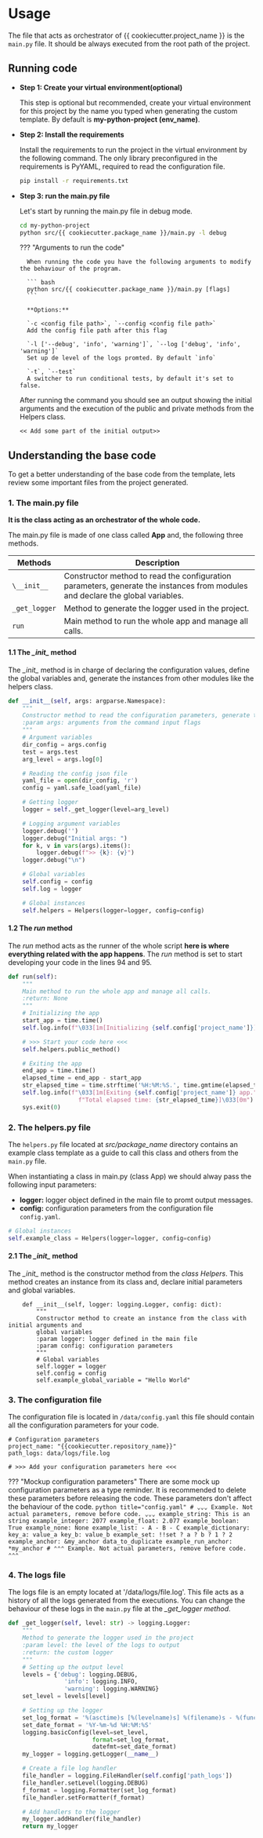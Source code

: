# Usage

The file that acts as orchestrator of {{ cookiecutter.project_name }} is the `main.py` file. It should be always executed from the root path of the project.


## Running code

- **Step 1: Create your virtual environment(optional)**

    This step is optional but recommended, create your virtual environment for this project by the name you typed when generating the custom template. By default is **my-python-project (env_name)**.

- **Step 2: Install the requirements**

    Install the requirements to run the project in the virtual environment by the following command. The only library preconfigured in the requirements is PyYAML, required to read the configuration file.

    ``` bash
    pip install -r requirements.txt
    ```

- **Step 3: run the main.py file**

    Let's start by running the main.py file in debug mode.

    ``` bash
    cd my-python-project
    python src/{{ cookiecutter.package_name }}/main.py -l debug 
    ```

    ??? "Arguments to run the code"

        When running the code you have the following arguments to modify the behaviour of the program.

        ``` bash
        python src/{{ cookiecutter.package_name }}/main.py [flags]
        ```

        **Options:**

        `-c <config file path>`, `--config <config file path>`
        Add the config file path after this flag
          
        `-l ['--debug', 'info', 'warning']`, `--log ['debug', 'info', 'warning']`
        Set up de level of the logs promted. By default `info`

        `-t`, `--test`
        A switcher to run conditional tests, by default it's set to false.


    After running the command you should see an output showing the initial arguments and the execution of the public and private methods from the Helpers class.

    ``` title="output"
    << Add some part of the initial output>>
    ```


## Understanding the base code

To get a better understanding of the base code from the template, lets review some important files from the project generated.


### 1. The main.py file

**It is the class acting as an orchestrator of the whole code.**

The main.py file is made of one class called **App** and, the following three methods.

| Methods | Description |
| --- | --- |
| `\__init__` | Constructor method to read the configuration parameters, generate the instances from modules and declare the global variables. |
| `_get_logger` | Method to generate the logger used in the project. |
| `run` | Main method to run the whole app and manage all calls. |


#### 1.1 The *\__init__* method

The *\__init__* method is in charge of declaring the configuration values, define the global variables and, generate the instances from other modules like the helpers class.

``` python title="main.py" linenums="31"
def __init__(self, args: argparse.Namespace):
    """
    Constructor method to read the configuration parameters, generate the instances from modules and declare the global variables
    :param args: arguments from the command input flags
    """
    # Argument variables
    dir_config = args.config
    test = args.test
    arg_level = args.log[0]

    # Reading the config json file
    yaml_file = open(dir_config, 'r')
    config = yaml.safe_load(yaml_file)

    # Getting logger
    logger = self._get_logger(level=arg_level)

    # Logging argument variables
    logger.debug('')
    logger.debug("Initial args: ")
    for k, v in vars(args).items():
        logger.debug(f">> {k}: {v}")
    logger.debug("\n")

    # Global variables
    self.config = config
    self.log = logger

    # Global instances
    self.helpers = Helpers(logger=logger, config=config)
```


#### 1.2 The *run* method

The *run* method acts as the runner of the whole script **here is where everything related with the app happens**. The *run* method is set to start developing your code in the lines 94 and 95.

``` python title="main.py" linenums="94" hl_lines="10 11"
def run(self):
    """
    Main method to run the whole app and manage all calls.
    :return: None
    """
    # Initializing the app
    start_app = time.time()
    self.log.info(f"\033[1m[Initializing {self.config['project_name']}]\033[0m")

    # >>> Start your code here <<<
    self.helpers.public_method()

    # Exiting the app
    end_app = time.time()
    elapsed_time = end_app - start_app
    str_elapsed_time = time.strftime('%H:%M:%S.', time.gmtime(elapsed_time))
    self.log.info(f"\033[1m[Exiting {self.config['project_name']} app."
                    f"Total elapsed time: {str_elapsed_time}]\033[0m")
    sys.exit(0)
```


### 2. The helpers.py file

The `helpers.py` file located at *src/package_name* directory contains an example class template as a guide to call this class and others from the `main.py` file.

When instantiating a class in main.py (class App) we should alway pass the following input parameters:

- **logger:** logger object defined in the main file to promt output messages.
- **config:** configuration parameters from the configuration file `config.yaml`.


``` python title="main.py (instanced class from helpers.py)" linenums="60"
# Global instances
self.example_class = Helpers(logger=logger, config=config)
```

#### 2.1 The *\__init__* method

The *\__init__* method is the constructor method from the *class Helpers*. This method creates an instance from its class and, declare initial parameters and global variables.


``` title="helpers.py" linenums="17"
    def __init__(self, logger: logging.Logger, config: dict):
        """
        Constructor method to create an instance from the class with initial arguments and
        global variables
        :param logger: logger defined in the main file
        :param config: configuration parameters
        """
        # Global variables
        self.logger = logger
        self.config = config
        self.example_global_variable = "Hello World"
```


### 3. The configuration file

The configuration file is located in `/data/config.yaml` this file should contain all the configuration parameters for your code.

``` title="config.yaml"
# Configuration parameters
project_name: "{{cookiecutter.repository_name}}"
path_logs: data/logs/file.log

# >>> Add your configuration parameters here <<<

```

??? "Mockup configuration parameters"
    There are some mock up configuration parameters as a type reminder. It is recommended to delete these parameters before releasing the code. These parameters don't affect the behaviour of the code.
    ``` python title="config.yaml"
    # ⌄⌄⌄ Example. Not actual parameters, remove before code. ⌄⌄⌄
    example_string: This is an string
    example_integer: 2077
    example_float: 2.077
    example_boolean: True
    example_none: None
    example_list:
    - A
    - B
    - C
    example_dictionary:
    key_a: value_a
    key_b: value_b
    example_set: !!set
    ? a
    ? b
    ? 1
    ? 2
    example_anchor: &my_anchor data_to_duplicate
    example_run_anchor: *my_anchor
    # ⌃⌃⌃ Example. Not actual parameters, remove before code. ⌃⌃⌃
    ```


### 4. The logs file

The logs file is an empty located at '/data/logs/file.log'. This file acts as a history of all the logs generated from the executions. You can change the behaviour of these logs in the `main.py` file at the *_get_logger method*.

``` python title="main.py" linenums="62" hl_lines="22 23 24 25 28"
def _get_logger(self, level: str) -> logging.Logger:
    """
    Method to generate the logger used in the project
    :param level: the level of the logs to output
    :return: the custom logger
    """
    # Setting up the output level
    levels = {'debug': logging.DEBUG,
                'info': logging.INFO,
                'warning': logging.WARNING}
    set_level = levels[level]

    # Setting up the logger
    set_log_format = '%(asctime)s [%(levelname)s] %(filename)s - %(funcName)s (L%(lineno)s): %(message)s'
    set_date_format = '%Y-%m-%d %H:%M:%S'
    logging.basicConfig(level=set_level,
                        format=set_log_format,
                        datefmt=set_date_format)
    my_logger = logging.getLogger(__name__)

    # Create a file log handler
    file_handler = logging.FileHandler(self.config['path_logs'])
    file_handler.setLevel(logging.DEBUG)
    f_format = logging.Formatter(set_log_format)
    file_handler.setFormatter(f_format)

    # Add handlers to the logger
    my_logger.addHandler(file_handler)
    return my_logger
```

</br>